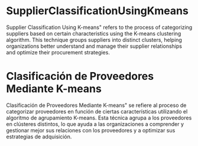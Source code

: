# SupplierClassificationUsingKmeans
Supplier Classification Using K-means" refers to the process of categorizing suppliers based on certain characteristics using the K-means clustering algorithm. This technique groups suppliers into distinct clusters, helping organizations better understand and manage their supplier relationships and optimize their procurement strategies.


# Clasificación de Proveedores Mediante K-means
Clasificación de Proveedores Mediante K-means" se refiere al proceso de categorizar proveedores en función de ciertas características utilizando el algoritmo de agrupamiento K-means. Esta técnica agrupa a los proveedores en clústeres distintos, lo que ayuda a las organizaciones a comprender y gestionar mejor sus relaciones con los proveedores y a optimizar sus estrategias de adquisición.
